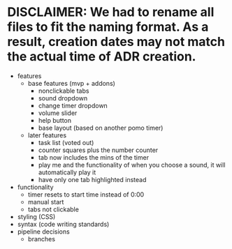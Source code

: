 # DISCLAIMER: We had to rename all files to fit the naming format. As a result, creation dates may not match the actual time of ADR creation.

- features
  - base features (mvp + addons)
    - nonclickable tabs
    - sound dropdown
    - change timer dropdown
    - volume slider
    - help button
    - base layout (based on another pomo timer)
  - later features
    - task list (voted out)
    - counter squares plus the number counter
    - tab now includes the mins of the timer
    - play me and the functionality of when you choose a sound, it will automatically play it
    - have only one tab highlighted instead
- functionality
  - timer resets to start time instead of 0:00
  - manual start
  - tabs not clickable
- styling (CSS)
- syntax (code writing standards)
- pipeline decisions 
  - branches